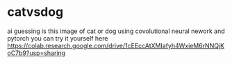 # catvsdog
ai guessing is this image of cat or dog using covolutional neural nework and pytorch you can try it yourself here https://colab.research.google.com/drive/1cEEccAtXMIafyh4WxieM6rNNQjKoC7b9?usp=sharing
